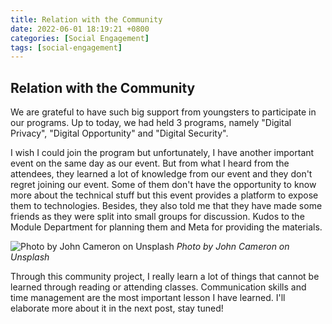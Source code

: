 ```yaml
---
title: Relation with the Community
date: 2022-06-01 18:19:21 +0800
categories: [Social Engagement]
tags: [social-engagement]
---
```


## Relation with the Community

We are grateful to have such big support from youngsters to participate in our programs. Up to today, we had held 3 programs, namely "Digital Privacy", "Digital Opportunity" and "Digital Security".

I wish I could join the program but unfortunately, I have another important event on the same day as our event. But from what I heard from the attendees, they learned a lot of knowledge from our event and they don't regret joining our event. Some of them don't have the opportunity to know more about the technical stuff but this event provides a platform to expose them to technologies. Besides, they also told me that they have made some friends as they were split into small groups for discussion. Kudos to the Module Department for planning them and Meta for providing the materials.

![Photo by John Cameron on Unsplash](https://images.unsplash.com/photo-1591197172062-c718f82aba20?ixlib=rb-1.2.1&ixid=MnwxMjA3fDB8MHxwaG90by1wYWdlfHx8fGVufDB8fHx8&auto=format&fit=crop&w=1074&q=80)
_Photo by John Cameron on Unsplash_

Through this community project, I really learn a lot of things that cannot be learned through reading or attending classes. Communication skills and time management are the most important lesson I have learned. I'll elaborate more about it in the next post, stay tuned!
